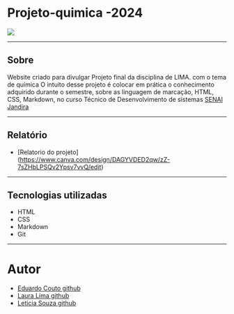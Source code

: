 # Projeto-quimica -2024

![](./img/screenshot:preview.png)

---
## Sobre
Website criado para divulgar Projeto final da disciplina de LIMA. com o tema de química 
O intuito desse projeto é colocar em prática o conhecimento adquirido durante o semestre, sobre as linguagem de marcação, HTML, CSS, Markdown, no curso Técnico de Desenvolvimento de sistemas [SENAI Jandira](https://sp.senai.br/unidade/jandira/)

---
## Relatório 
- [Relatorio do projeto] (https://www.canva.com/design/DAGYVDED2qw/zZ-7sZHbLPSQv2Ypsv7vvQ/edit)
---
## Tecnologias utilizadas
- HTML
- CSS
- Markdown
- Git

---
# Autor
- [Eduardo Couto github](https://github.com/dashboard)
- [Laura Lima github](https://github.com/LauraSofiasil)
- [Leticia Souza github](https://github.com/letsouzza)
